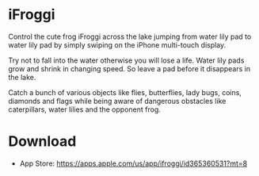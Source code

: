 # iFroggi

Control the cute frog iFroggi across the lake jumping from water lily pad to water lily pad by simply swiping on the iPhone multi-touch display.

Try not to fall into the water otherwise you will lose a life. Water lily pads grow and shrink in changing speed. So leave a pad before it disappears in the lake.

Catch a bunch of various objects like flies, butterflies, lady bugs, coins, diamonds and flags while being aware of dangerous obstacles like caterpillars, water lilies and the opponent frog.

# Download

- App Store: https://apps.apple.com/us/app/ifroggi/id365360531?mt=8
